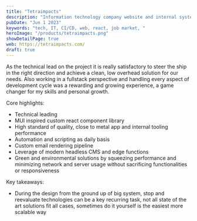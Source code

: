 ```yaml
---
title: "Tetraimpacts"
description: "Information technology company website and internal systems lead development"
pubDate: "Jun 1 2023"
keywords: "tech, IT, CI/CD, web, react, job market, "
heroImage: "/products/tetraimpacts.png"
showDetailPage: true
web: https://tetraimpacts.com/
draft: true
---
```


As the technical lead on the project it is really satisfactory to steer the ship in the right direction and achieve a clean, low overhead solution for our needs.
Also working in a fullstack perspective and handling every aspect of development cycle was a rewarding and growing experience, a game changer for my skills and personal growth.

Core highlights:

- Technical leading
- MUI inspired custom react component library
- High standard of quality, close to metal app and internal tooling performance
- Automation and scripting as daily basis
- Custom email rendering pipeline
- Leverage of modern headless CMS and edge functions
- Green and environmental solutions by squeezing performance and minimizing network and server usage without sacrificing functionalities or responsiveness

Key takeaways:

- During the design from the ground up of big system, stop and reevaluate technologies can be a key recurring task, not all state of the art solutions fit all cases,
  sometimes do it yourself is the easiest more scalable way
